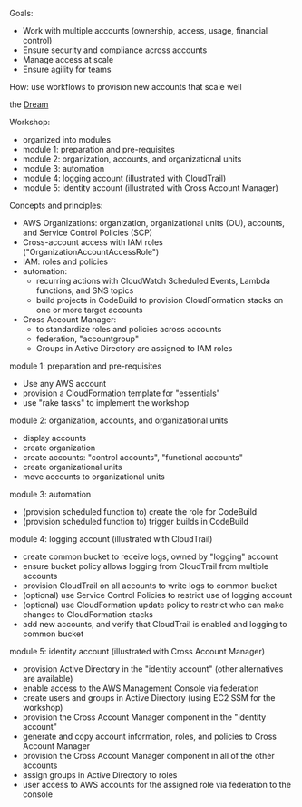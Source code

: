 Goals:

- Work with multiple accounts (ownership, access, usage, financial control)
- Ensure security and compliance across accounts
- Manage access at scale
- Ensure agility for teams 
 
How: use workflows to provision new accounts that scale well

the [Dream](dream.md)

Workshop:

- organized into modules
- module 1: preparation and pre-requisites
- module 2: organization, accounts, and organizational units
- module 3: automation
- module 4: logging account (illustrated with CloudTrail)
- module 5: identity account (illustrated with Cross Account Manager)
 
Concepts and principles:

- AWS Organizations: organization, organizational units (OU), accounts, and Service Control Policies (SCP)
- Cross-account access with IAM roles ("OrganizationAccountAccessRole")
- IAM: roles and policies
- automation: 
  - recurring actions with CloudWatch Scheduled Events, Lambda functions, and SNS topics 
  - build projects in CodeBuild to provision CloudFormation stacks on one or more target accounts
- Cross Account Manager: 
  - to standardize roles and policies across accounts
  - federation, "accountgroup"
  - Groups in Active Directory are assigned to IAM roles

module 1: preparation and pre-requisites

- Use any AWS account
- provision a CloudFormation template for "essentials"
- use "rake tasks" to implement the workshop

module 2: organization, accounts, and organizational units

- display accounts
- create organization
- create accounts: "control accounts", "functional accounts"
- create organizational units
- move accounts to organizational units 

module 3: automation

- (provision scheduled function to) create the role for CodeBuild
- (provision scheduled function to) trigger builds in CodeBuild

module 4: logging account (illustrated with CloudTrail)

- create common bucket to receive logs, owned by "logging" account
- ensure bucket policy allows logging from CloudTrail from multiple accounts
- provision CloudTrail on all accounts to write logs to common bucket
- (optional) use Service Control Policies to restrict use of logging account
- (optional) use CloudFormation update policy to restrict who can make changes to CloudFormation stacks
- add new accounts, and verify that CloudTrail is enabled and logging to common bucket

module 5: identity account (illustrated with Cross Account Manager)

- provision Active Directory in the "identity account" (other alternatives are available)
- enable access to the AWS Management Console via federation
- create users and groups in Active Directory (using EC2 SSM for the workshop)
- provision the Cross Account Manager component in the "identity account"
- generate and copy account information, roles, and policies to Cross Account Manager
- provision the Cross Account Manager component in all of the other accounts
- assign groups in Active Directory to roles
- user access to AWS accounts for the assigned role via federation to the console
